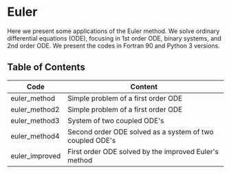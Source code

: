 # Euler

Here we present some applications of the Euler method. We solve ordinary differential equations (ODE), focusing in 1st order ODE, binary systems, and 2nd order ODE. We present the codes in Fortran 90 and Python 3 versions.

## Table of Contents

<table>
  <thead>
    <tr>
      <th>Code</th>
      <th>Content</th>
    </tr>
  </thead>
  <tbody>
    <tr>
      <td>euler_method </td>
      <td>Simple problem of a first order ODE</td>
    </tr>
    <tr>
      <td>euler_method2 </td>
      <td>Simple problem of a first order ODE</td>
    </tr>
    <tr>
      <td>euler_method3 </td>
      <td>System of two coupled ODE's</td>
    </tr> 
    <tr>
      <td>euler_method4 </td>
      <td>Second order ODE solved as a system of two coupled ODE's</td>
    </tr> 
    <tr>
      <td>euler_improved </td>
      <td>First order ODE solved by the improved Euler's method</td>
    </tr> 
    
  </tbody>

</table>
